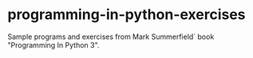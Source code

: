 # programming-in-python-exercises
Sample programs and exercises from Mark Summerfield` book "Programming In Python 3".
